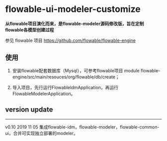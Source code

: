 # flowable-ui-modeler-customize

**从flowable项目演化而来，是flowable-modeler源码修改版，旨在定制flowable各模型创建过程**

参见 flowable 项目 <https://github.com/flowable/flowable-engine>

## 使用

1. 安装flowable配套数据库（Mysql），可参考flowable项目
module flowable-engine/src/main/resouces/org/flowable/db/create；

2. 导入项目，先行运行FlowableIdmApplication，再运行FlowableModelerApplication。


## version update

---
v0.10 2019 11 05 
集成flowable-idm，flowable-modeler，flowable-common-ui，合并可实现独立部署的modeler。
